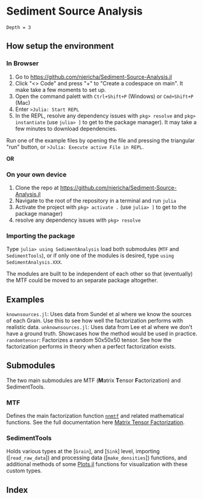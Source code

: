 # Sediment Source Analysis

```@contents
Depth = 3
```
## How setup the environment

### In Browser
1. Go to https://github.com/njericha/Sediment-Source-Analysis.jl
2. Click "<> Code" and press "+" to "Create a codespace on main". It make take a few moments to set up.
3. Open the command palett with `Ctrl+Shift+P` (Windows) or `Cmd+Shift+P` (Mac)
4. Enter `>Julia: Start REPL`
5. In the REPL, resolve any dependency issues with `pkg> resolve` and `pkg> instantiate` (use `julia> ]` to get to the package manager). It may take a few minutes to download dependencies.

Run one of the example files by opening the file and pressing the triangular "run" button, or `>Julia: Execute active File in REPL`.

**OR**
### On your own device
1. Clone the repo at https://github.com/njericha/Sediment-Source-Analysis.jl
2. Navigate to the root of the repository in a terminal and run `julia`
3. Activate the project with `pkg> activate .` (use `julia> ]` to get to the package manager)
4. resolve any dependency issues with `pkg> resolve`

### Importing the package
Type `julia> using SedimentAnalysis` load both submodules (`MTF` and `SedimentTools`), or if only one of the modules is desired, type `using SedimentAnalysis.XXX`.

The modules are built to be independent of each other so that (eventually) the MTF could be moved to an separate package altogether.

## Examples
`knownsources.jl`: Uses data from Sundel et al where we know the sources of each Grain. Use this to see how well the factorization performs with realistic data.
`unknownsources.jl`: Uses data from Lee et al where we don't have a ground truth. Showcases how the method would be used in practice.
`randomtensor`: Factorizes a random 50x50x50 tensor. See how the factorization performs in theory when a perfect factorization exists.

## Submodules
The two main submodules are MTF (**M**atrix **T**ensor **F**actorization) and SedimentTools.

### MTF
Defines the main factorization function [`nnmtf`](@ref) and related mathematical functions. See the full documentation here [Matrix Tensor Factorization](@ref).

### SedimentTools
Holds various types at the [`Grain`], and [`Sink`] level, importing ([`read_raw_data`]) and processing data ([`make_densities`]) functions, and additional methods of some [Plots.jl](https://docs.juliaplots.org/stable/) functions for visualization with these custom types.

## Index

```@index
```
